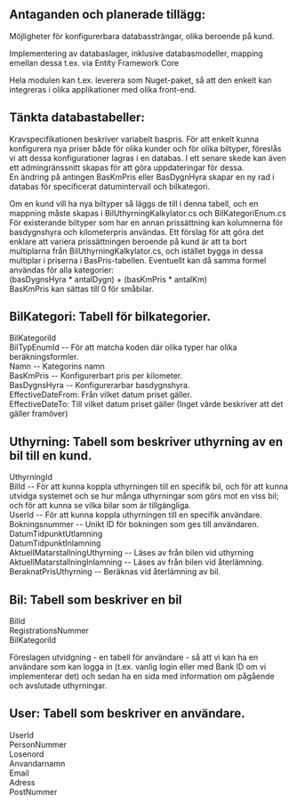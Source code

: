 Antaganden och planerade tillägg:  
---------------  
Möjligheter för konfigurerbara databassträngar, olika beroende på kund.  
  
Implementering av databaslager, inklusive databasmodeller, mapping emellan dessa t.ex. via Entity Framework Core  
  
Hela modulen kan t.ex. leverera som Nuget-paket, så att den enkelt kan integreras i olika applikationer med olika front-end.  


Tänkta databastabeller:  
------
  
Kravspecifikationen beskriver variabelt baspris. För att enkelt kunna konfigurera nya priser både för olika kunder och för olika biltyper, föreslås vi att dessa konfigurationer lagras i en databas. I ett senare skede kan även ett admingränssnitt skapas för att göra uppdateringar för dessa.  
En ändring på antingen BasKmPris eller BasDygnHyra skapar en ny rad i databas för specificerat datumintervall och bilkategori.  
  
Om en kund vill ha nya biltyper så läggs de till i denna tabell, och en mappning måste skapas i BilUthyrningKalkylator.cs och BilKategoriEnum.cs
För existerande biltyper som har en annan prissättning kan kolumnerna för basdygnshyra och kilometerpris användas.
Ett förslag för att göra det enklare att variera prissättningen beroende på kund är att ta bort multiplarna från BilUthyrningKalkylator.cs, och istället bygga in dessa multiplar i priserna i BasPris-tabellen. Eventuellt kan då samma formel användas för alla kategorier:  
(basDygnsHyra * antalDygn) + (basKmPris * antalKm)  
BasKmPris kan sättas till 0 för småbilar.  

BilKategori: Tabell för bilkategorier.  
-----  
BilKategoriId  
BilTypEnumId -- För att matcha koden där olika typer har olika   beräkningsformler.  
Namn -- Kategorins namn  
BasKmPris -- Konfigurerbart pris per kilometer.  
BasDygnsHyra -- Konfigurerarbar basdygnshyra.  
EffectiveDateFrom: Från vilket datum priset gäller.  
EffectiveDateTo: Till vilket datum priset gäller (Inget värde beskriver att det gäller framöver)  

Uthyrning: Tabell som beskriver uthyrning av en bil till en kund.  
-----  
UthyrningId  
BilId -- För att kunna koppla uthyrningen till en specifik bil, och för att kunna utvidga systemet och se hur många uthyrningar som görs mot en viss bil; och för att kunna se vilka bilar som är tillgängliga.  
UserId -- För att kunna koppla uthyrningen till en specifik användare. Bokningsnummer -- Unikt ID för bokningen som ges till användaren.  
DatumTidpunktUtlamning   
DatumTidpunktInlamning   
AktuellMatarstallningUthyrning -- Läses av från bilen vid uthyrning  
AktuellMatarstallningInlamning -- Läses av från bilen vid återlämning.  
BeraknatPrisUthyrning -- Beräknas vid återlämning av bil.  

Bil: Tabell som beskriver en bil  
-----  
BilId  
RegistrationsNummer   
BilKategoriId   
  
Föreslagen utvidgning - en tabell för användare - så att vi kan ha en användare som kan logga in (t.ex. vanlig login eller med Bank ID om vi implementerar det) och sedan ha en sida med information om pågående och avslutade uthyrningar.  

User: Tabell som beskriver en användare.  
-----  
UserId  
PersonNummer  
Losenord  
Anvandarnamn  
Email  
Adress  
PostNummer  
